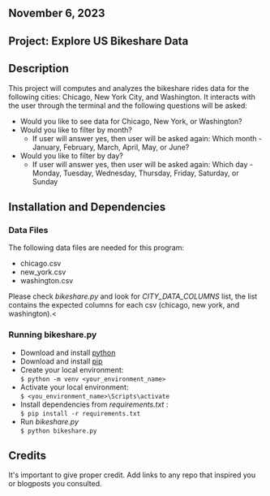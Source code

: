 

## November 6, 2023

## Project: Explore US Bikeshare Data


## Description
This project will computes and analyzes the bikeshare rides data for the following cities: Chicago, New York City, and Washington.
It interacts with the user through the terminal and the following questions will be asked:

* Would you like to see data for Chicago, New York, or Washington?
* Would you like to filter by month?
    * If user will answer yes, then user will be asked again:   Which month - January, February, March, April, May, or June?
* Would you like to filter by day?
    * If user will answer yes, then user will be asked again:
    Which day - Monday, Tuesday, Wednesday, Thursday, Friday, Saturday, or Sunday

## Installation and Dependencies

### Data Files
The following data files are needed for this program:  
- chicago.csv
- new_york.csv
- washington.csv    

Please check _bikeshare.py_ and look for *CITY_DATA_COLUMNS* list, the list contains the expected columns for each csv (chicago, new york, and washington).<

### Running bikeshare.py
* Download and install [python](https://www.python.org/downloads/)
* Download and install [pip](https://pip.pypa.io/en/stable/installation/)
* Create your local environment:  
    ```$ python -m venv <your_environment_name>```
* Activate your local environment:  
    ```$ <you_environment_name>\Scripts\activate```
* Install dependencies from _requirements.txt_ :  
    ```$ pip install -r requirements.txt```
* Run _bikeshare.py_  
    ```$ python bikeshare.py```

## Credits
It's important to give proper credit. Add links to any repo that inspired you or blogposts you consulted.

